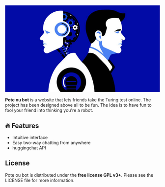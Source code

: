 ![Un robot et un humain](/doc/un_bot_et_un_pote.jpg)

**Pote ou bot** is a website that lets friends take the Turing test online. The project has been designed above all to be fun. The idea is to have fun
to fool your friend into thinking you're a robot.

## 🔥 Features

- Intuitive interface
- Easy two-way chatting from anywhere
- huggingchat API

## License

Pote ou bot is distributed under the **free license GPL v3+**. Please see the LICENSE file for more information.
